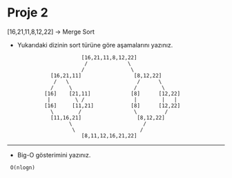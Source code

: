 # Proje 2

[16,21,11,8,12,22] -> Merge Sort

- Yukarıdaki dizinin sort türüne göre aşamalarını yazınız.

```
                        [16,21,11,8,12,22]
                         /             \
                        /               \
              [16,21,11]                 [8,12,22]
               /   \                      /      \
              /     \                    /        \
            [16]    [21,11]             [8]      [12,22]
             |        \ /                |        |   |
            [16]     [11,21]            [8]      [12,22]
              \        /                 \         /
              [11,16,21]                  [8,12,22]
                    \                       /
                     \                     /
                        [8,11,12,16,21,22]

```

---

- Big-O gösterimini yazınız.

```
 O(nlogn)
```

